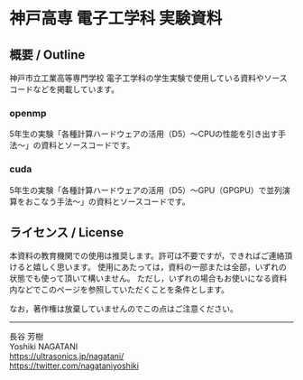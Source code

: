 # 神戸高専 電子工学科 実験資料


## 概要 / Outline

神戸市立工業高等専門学校 電子工学科の学生実験で使用している資料やソースコードなどを掲載しています。

### openmp
5年生の実験「各種計算ハードウェアの活用（D5）～CPUの性能を引き出す手法～」の資料とソースコードです。

### cuda
5年生の実験「各種計算ハードウェアの活用（D5）～GPU（GPGPU）で並列演算をおこなう手法～」の資料とソースコードです。


## ライセンス / License

本資料の教育機関での使用は推奨します。許可は不要ですが，できればご連絡頂けると嬉しく思います。
使用にあたっては，資料の一部または全部，いずれの状態でも使って頂いて構いません。
ただし，いずれの場合もお使いになる資料内などでこのページを参照していただくことを条件とします。

なお，著作権は放棄していませんのでこの点はご注意ください。


***


長谷 芳樹  
Yoshiki NAGATANI  
 https://ultrasonics.jp/nagatani/  
 https://twitter.com/nagataniyoshiki
